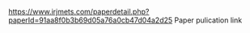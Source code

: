 https://www.irjmets.com/paperdetail.php?paperId=91aa8f0b3b69d05a76a0cb47d04a2d25
Paper pulication link
